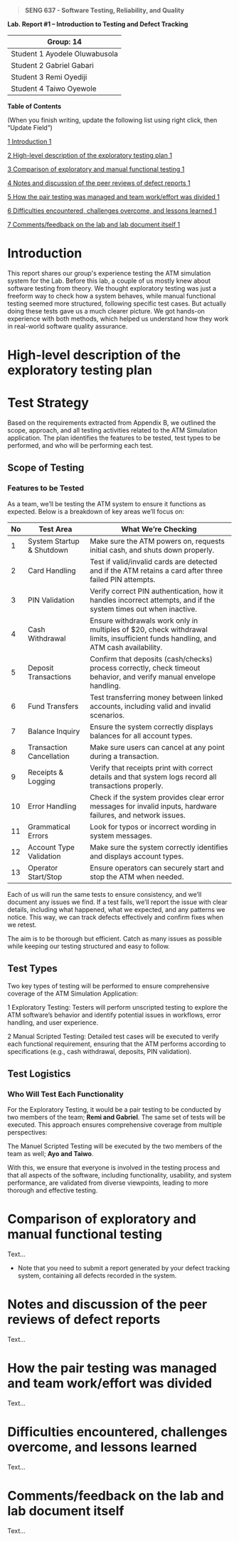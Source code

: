 >   **SENG 637 - Software Testing, Reliability, and Quality**

**Lab. Report \#1 – Introduction to Testing and Defect Tracking**

| Group: 14      |
|-----------------|
| Student 1 Ayodele Oluwabusola                 |   
| Student 2 Gabriel Gabari             |   
| Student 3 Remi Oyediji               |   
| Student 4 Taiwo Oyewole                |   


**Table of Contents**

(When you finish writing, update the following list using right click, then
“Update Field”)

[1 Introduction	1](#_Toc439194677)

[2 High-level description of the exploratory testing plan	1](#_Toc439194678)

[3 Comparison of exploratory and manual functional testing	1](#_Toc439194679)

[4 Notes and discussion of the peer reviews of defect reports	1](#_Toc439194680)

[5 How the pair testing was managed and team work/effort was
divided	1](#_Toc439194681)

[6 Difficulties encountered, challenges overcome, and lessons
learned	1](#_Toc439194682)

[7 Comments/feedback on the lab and lab document itself	1](#_Toc439194683)

# Introduction

This report shares our group's experience testing the ATM simulation system for the Lab. Before this lab, a couple of us mostly knew about software testing from theory. We thought exploratory testing was just a freeform way to check how a system behaves, while manual functional testing seemed more structured, following specific test cases. But actually doing these tests gave us a much clearer picture. We got hands-on experience with both methods, which helped us understand how they work in real-world software quality assurance.

# High-level description of the exploratory testing plan

# Test Strategy
Based on the requirements extracted from Appendix B, we outlined the scope, approach, and all testing activities related to the ATM Simulation application. The plan identifies the features to be tested, test types to be performed, and who will be performing each test.
## Scope of Testing
### Features to be Tested
As a team, we’ll be testing the ATM system to ensure it functions as expected. Below is a breakdown of key areas we’ll focus on:  

| **No** | **Test Area** | **What We’re Checking** |  
|------|----------------------|----------------|  
| 1 | System Startup & Shutdown | Make sure the ATM powers on, requests initial cash, and shuts down properly. |  
| 2 | Card Handling | Test if valid/invalid cards are detected and if the ATM retains a card after three failed PIN attempts. |  
| 3 | PIN Validation | Verify correct PIN authentication, how it handles incorrect attempts, and if the system times out when inactive. |  
| 4 | Cash Withdrawal | Ensure withdrawals work only in multiples of $20, check withdrawal limits, insufficient funds handling, and ATM cash availability. |  
| 5 | Deposit Transactions | Confirm that deposits (cash/checks) process correctly, check timeout behavior, and verify manual envelope handling. |  
| 6 | Fund Transfers | Test transferring money between linked accounts, including valid and invalid scenarios. |  
| 7 | Balance Inquiry | Ensure the system correctly displays balances for all account types. |  
| 8 | Transaction Cancellation | Make sure users can cancel at any point during a transaction. |  
| 9 | Receipts & Logging | Verify that receipts print with correct details and that system logs record all transactions properly. |  
| 10 | Error Handling | Check if the system provides clear error messages for invalid inputs, hardware failures, and network issues. |  
| 11 | Grammatical Errors | Look for typos or incorrect wording in system messages. |  
| 12 | Account Type Validation | Make sure the system correctly identifies and displays account types. |  
| 13 | Operator Start/Stop | Ensure operators can securely start and stop the ATM when needed. |  

Each of us will run the same tests to ensure consistency, and we’ll document any issues we find. If a test fails, we’ll report the issue with clear details, including what happened, what we expected, and any patterns we notice. This way, we can track defects effectively and confirm fixes when we retest.  

The aim is to be thorough but efficient. Catch as many issues as possible while keeping our testing structured and easy to follow.

## Test Types
Two key types of testing will be performed to ensure comprehensive coverage of the ATM Simulation Application:

1 Exploratory Testing: Testers will perform unscripted testing to explore the ATM software’s behavior and identify potential issues in workflows, error handling, and user experience.


2 Manual Scripted Testing: Detailed test cases will be executed to verify each functional requirement, ensuring that the ATM performs according to specifications (e.g., cash withdrawal, deposits, PIN validation).


## Test Logistics
### Who Will Test Each Functionality
For the Exploratory Testing, it would be a pair testing to be conducted by two members of the team; **Remi and Gabriel**. The same set of tests will be executed. This approach ensures comprehensive coverage from multiple perspectives:

The Manuel Scripted Testing will be executed by the two members of the team as well; **Ayo and Taiwo**.

With this, we ensure that everyone is involved in the testing process and that all aspects of the software, including functionality, usability, and system performance, are validated from diverse viewpoints, leading to more thorough and effective testing.




# Comparison of exploratory and manual functional testing

Text…

-   Note that you need to submit a report generated by your defect tracking
    system, containing all defects recorded in the system.

# Notes and discussion of the peer reviews of defect reports

Text…

# How the pair testing was managed and team work/effort was divided 

Text…

# Difficulties encountered, challenges overcome, and lessons learned

Text…

# Comments/feedback on the lab and lab document itself

Text…
